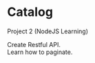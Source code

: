 # Catalog
Project 2 (NodeJS Learning)

Create Restful API.<br>
Learn how to paginate.<br>

<!-- The app is deployed on [heroku](https://powerful-wave-94705.herokuapp.com/) -->